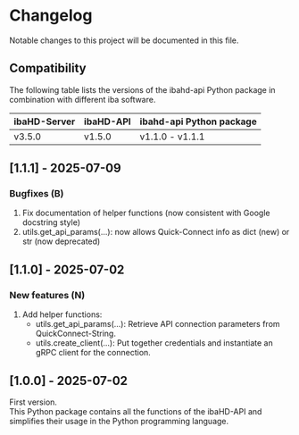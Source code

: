 # Changelog
Notable changes to this project will be documented in this file.

## Compatibility
The following table lists the versions of the ibahd-api Python package in combination with different iba software.

| ibaHD-Server | ibaHD-API | ibahd-api Python package |
|--------------|-----------|--------------------------|
| v3.5.0       | v1.5.0    | v1.1.0 - v1.1.1          |

## [1.1.1] - 2025-07-09

### Bugfixes (B)
1. Fix documentation of helper functions (now consistent with Google docstring style)
2. utils.get_api_params(...): now allows Quick-Connect info as dict (new) or str (now deprecated)

## [1.1.0] - 2025-07-02

### New features (N)
1. Add helper functions:
	- utils.get_api_params(...): Retrieve API connection parameters from QuickConnect-String.
	- utils.create_client(...): Put together credentials and instantiate an gRPC client for the connection.

## [1.0.0] - 2025-07-02

First version.   
This Python package contains all the functions of the ibaHD-API and simplifies their usage in the Python programming language.
